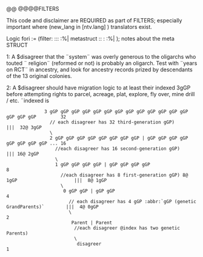 @@ @@@@FILTERS

This code and disclaimer are REQUIRED as part of FILTERS; 
especially important where (new_lang in [ntv.lang] ) translators exist. 

Logic fori := (filter: ::: :%| metastruct :: : :%| ); 
                        notes about the meta STRUCT

1: A $disagreer that the ¨system¨ was overly generous to the oligarchs who touted 
¨  religion¨ (reformed or not) is probably an oligarch. Test with ¨years on RCT¨ in ancestry, 
   and look for ancestry records prized by descendants of the 13 original colonies.

2: A $disagreer should have migration logic to at least their indexed 3gGP before attempting 
   rights to parcel, acreage, plat, explore, fly over, mine drill / etc. ¨indexed is 

                  3 gGP gGP gGP gGP gGP gGP gGP gGP gGP gGP gGP gGP gGP gGP gGP gGP         32
                    // each disagreer has 32 third-generation gGP)                               |||  32@ 3gGP
                    \
                    2 gGP gGP gGP gGP gGP gGP gGP gGP | gGP gGP gGP gGP gGP gGP gGP gGP ... 16 
                      //each disagreer has 16 second-generation gGP)                             ||| 16@ 2gGP
                      \         
                      1 gGP gGP gGP gGP | gGP gGP gGP gGP                                    8
                        //each disagreer has 8 first-generation gGP) 8@ 1gGP                     |||  8@ 1gGP   
                        \
                         0 gGP gGP | gGP gGP                                                 4
                           // each disagreer has 4 gGP :abbr:`gGP (genetic GrandParents)`        |||  4@ 0gGP 
                           \                                                                 2 
                            Parent | Parent 
                             //each disagreer @index has two genetic Parents)                    
                             \
                              disagreer                                                      1
